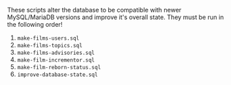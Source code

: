 These scripts alter the database to be compatible with newer MySQL/MariaDB versions and improve it's overall state. They must be run in the following order!

1. `make-films-users.sql`
1. `make-films-topics.sql`
1. `make-films-advisories.sql`
1. `make-film-incrementor.sql`
1. `make-film-reborn-status.sql`
1. `improve-database-state.sql`
